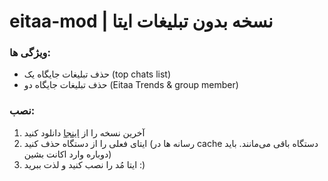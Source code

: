 # eitaa-mod | نسخه بدون تبلیغات ایتا
### ویژگی ها:
- حذف تبلیغات جایگاه یک (top chats list)
- حذف تبلیغات جایگاه دو (Eitaa Trends & group member)

### نصب:

1. آخرین نسخه را از [اینجا](https://github.com/cigeration/eitaa-mod/releases) دانلود کنید
2. ایتای فعلی را از دستگاه حذف کنید (رسانه ها در cache دستگاه باقی می‌مانند. باید دوباره وارد اکانت بشین)
3. ایتا مُد را نصب کنید و لذت ببرید :)
